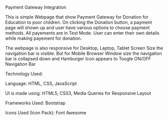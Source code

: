 Payment Gateway Integration

This is simple Webpage that show Payment Gateway for Donation for Education to poor children.
On clicking the Donation button, a payment page will shown up and user have various options to choose payment methods.
All payements are in Test Mode. User can enter their own details while making payement for donation.

The webpage is also responsive for Desktop, Laptop, Tablet Screen Size the navigation bar is visible. But for Mobile Browser Window size the navigation bar is collapsed down and Hamburger Icon appears to Toogle ON/OFF Navigation Bar

Technology Used:

Language: HTML, CSS, JavaScript

UI is made using: HTML5, CSS3, Media Queries for Responsive Layout

Frameworks Used: Bootstrap

Icons Used (Icon Pack): Font Awesome 
